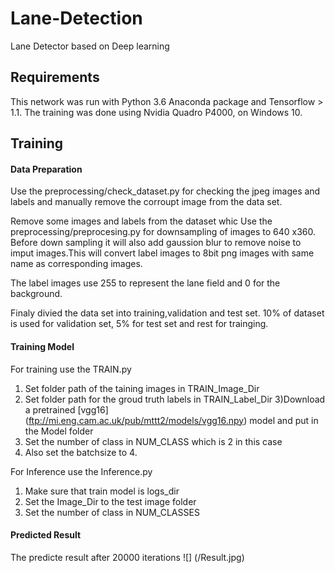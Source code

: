 # Lane-Detection
Lane Detector based on Deep learning


## Requirements
This network was run with Python 3.6  Anaconda package and Tensorflow > 1.1. The training was done using Nvidia Quadro P4000, on Windows 10.

## Training
#### Data Preparation
Use the preprocessing/check_dataset.py for checking the jpeg images and labels and manually remove the corroupt image from the data set.

Remove some images and labels from the dataset whic
Use the preprocessing/preprocesing.py for downsampling of images to 640 x360. Before down sampling it will also add gaussion blur to remove noise to imput images.This will convert label images to 8bit png images with same name as corresponding images.

The label images use 255 to represent the lane field and 0 for the background.

Finaly divied the data set into training,validation and test set. 10% of dataset is used for validation set, 5% for test set and rest for trainging.

#### Training Model
For training use the TRAIN.py
1) Set folder path of the taining images in TRAIN_Image_Dir
2) Set folder path for the groud truth labels in TRAIN_Label_Dir
3)Download a pretrained [vgg16] (ftp://mi.eng.cam.ac.uk/pub/mttt2/models/vgg16.npy) model and put in the Model folder
4) Set the number of class in NUM_CLASS which is 2 in this case
5) Also set the batchsize to 4.

For Inference use the Inference.py
1) Make sure that train model is logs_dir
2) Set the Image_Dir to the test image folder
3) Set the number of class in NUM_CLASSES

#### Predicted Result
The predicte result after 20000 iterations
![] (/Result.jpg)
